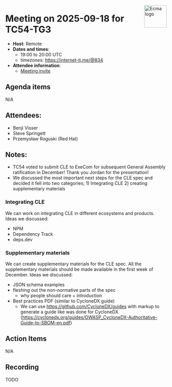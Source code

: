 <img src="https://tc54.org/images/ecma.svg" align="right" height="70" alt="Ecma logo" /> <!-- markdownlint-disable-line MD041 -->

# Meeting on 2025-09-18 for TC54-TG3

- **Host**: Remote
- **Dates and times**:
    - 19:00 to 20:00 UTC
    - timezones: https://internet-ti.me/@834
- **Attendee information**:
  - [Meeting invite](https://calendar.google.com/calendar/event?action=TEMPLATE&tmeid=MGNlbWgwcDdoYWtwbjhvZ[…]4f08c63792f2e654f2a7ebc%40group.calendar.google.com&scp=ALL)

## Agenda items

N/A

## Attendees:

- Benji Visser
- Steve Springett
- Przemysław Roguski (Red Hat)

## Notes:

- TC54 voted to submit CLE to ExeCom for subsequent General Assembly ratification in December! Thank you Jordan for the presentation!
- We discussed the most important next steps for the CLE spec and decided it fell into two categories; 1) Integrating CLE 2) creating supplementary materials

### Integrating CLE

We can work on integrating CLE in different ecosystems and products. Ideas we discussed:
- NPM
- Dependency Track
- deps.dev

### Supplementary materials

We can create supplementary materials for the CLE spec. All the supplementary materials should be made available in the first week of December.
Ideas we discussed:
- JSON schema examples
- fleshing out the non-normative parts of the spec
  - why people should care + introduction
- Best practices PDF (similar to CycloneDX guide)
  - We can use https://github.com/CycloneDX/guides with markup to generate a guide like was done for CycloneDX (https://cyclonedx.org/guides/OWASP_CycloneDX-Authoritative-Guide-to-SBOM-en.pdf)

## Action Items

N/A

## Recording

TODO

